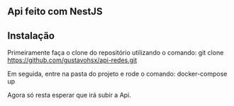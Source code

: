 ## Api feito com NestJS

## Instalação

Primeiramente faça o clone do repositório utilizando o comando:
git clone https://github.com/gustavohsx/api-redes.git

Em seguida, entre na pasta do projeto e rode o comando: 
docker-compose up

Agora só resta esperar que irá subir a Api.
